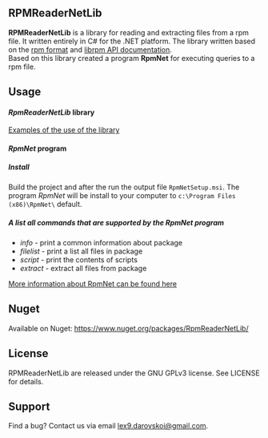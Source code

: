 ## RPMReaderNetLib
**RPMReaderNetLib** is a library for reading and extracting files from a rpm  file. It written entirely in C# for the .NET platform. The library written based on the [rpm format](https://refspecs.linuxbase.org/LSB_3.1.0/LSB-Core-generic/LSB-Core-generic/pkgformat.html) and [librpm API documentation](http://rpm.org/api/4.4.2.2/index.html). <br>Based on this library created a program **RpmNet** for executing queries to a rpm file.

## Usage

#### *RpmReaderNetLib* library

[Examples of the use of the library](https://github.com/Alexcei88/RPMReaderNet/wiki/Usage-RpmReaderNet)

#### *RpmNet* program

##### Install

Build the project and after the run the output file `RpmNetSetup.msi`.
The program *RpmNet* will be install to your computer to `c:\Program Files (x86)\RpmNet\` default.

##### A list all commands that are supported by the RpmNet program

- *info* - print a common information about package
- *filelist* - print a list all files in package
- *script* - print the contents of scripts
- *extract* - extract all files from package

[More information about RpmNet can be found here](https://github.com/Alexcei88/RPMReaderNet/wiki/Usage-RpmNet)



## Nuget

Available on Nuget: https://www.nuget.org/packages/RpmReaderNetLib/

## License

RPMReaderNetLib are released under the GNU GPLv3 license. See LICENSE for details.

## Support

Find a bug? Contact us via email lex9.darovskoi@gmail.com.
